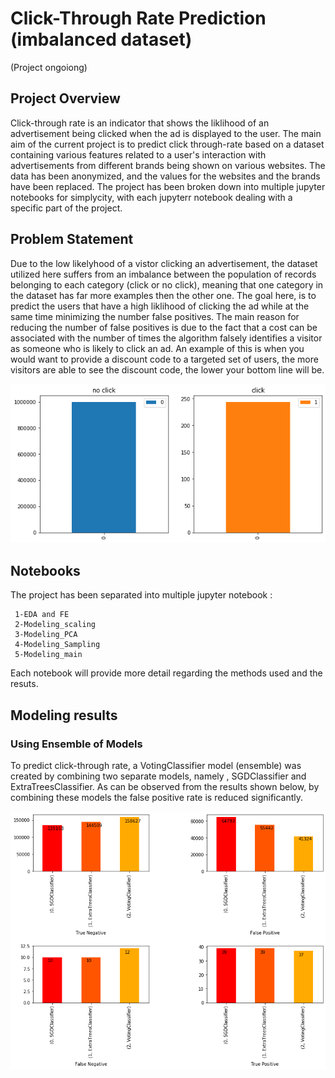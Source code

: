 # Click-Through Rate Prediction (imbalanced dataset)
(Project ongoiong) 

 ## Project Overview
 
Click-through rate is an indicator that shows the  liklihood of an advertisement being clicked when the ad is displayed to the user. The main aim of the current project is to predict click through-rate based on a dataset containing various features related to a user's interaction with advertisements from different brands being shown on various websites. The data has been anonymized, and the values for the websites and the brands have been replaced. The project has been broken down into multiple jupyter notebooks for simplycity, with each jupyterr notebook dealing with a specific part of the project. 

## Problem Statement
Due to the low likelyhood of a vistor clicking an advertisement, the dataset utilized here suffers from an imbalance between the population of records belonging to each category (click or no click), meaning that one category in the dataset has far more examples then the other one. The goal here, is to predict the users that have a high liklihood of clicking the ad while at the same time minimizing the number false positives. The main reason for reducing the number of false positives is due to the fact that a cost can be associated with the number of times the algorithm falsely identifies a visitor as someone who is likely to click an ad. An example of this is when you would want to provide a discount code to a targeted set of users, the more visitors are able to see the discount code, the lower your bottom line will be. 

<p align='center'> 
<img src='./images/bar_imbalance.png'></img>
</p>

## Notebooks
 The project has been separated into multiple jupyter notebook :
 ```
  1-EDA and FE
  2-Modeling_scaling
  3-Modeling_PCA
  4-Modeling_Sampling
  5-Modeling_main
```
Each notebook will provide more detail regarding the methods used and the resuts.

## Modeling results 

### Using Ensemble of Models
To predict click-through rate, a VotingClassifier model (ensemble) was created by combining two separate models, namely , SGDClassifier and ExtraTreesClassifier. As can be observed from the results shown below, by combining these models the false positive rate is reduced significantly.

<img src='./images/ensemble.png'> </img>

